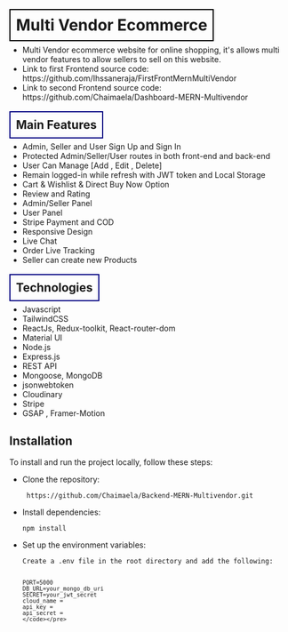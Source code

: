 # <span style="border: 2px solid black; padding: 10px;"> Multi Vendor Ecommerce </span>

 <ul>
        <li>Multi Vendor ecommerce website for online shopping, it's allows multi vendor features to allow sellers to sell on this website.</li>
        <li>Link to first Frontend source code: https://github.com/Ihssaneraja/FirstFrontMernMultiVendor </li>
        <li>Link to second Frontend source code: https://github.com/Chaimaela/Dashboard-MERN-Multivendor</li>
    </ul>

## <span style="border: 2px solid navy; padding: 10px;">Main Features </span>
   <ul>
        <li>Admin, Seller and User Sign Up and Sign In</li>
        <li>Protected Admin/Seller/User routes in both front-end and back-end</li>
        <li>User Can Manage [Add , Edit , Delete]</li>
        <li>Remain logged-in while refresh with JWT token and Local Storage</li>
        <li>Cart & Wishlist & Direct Buy Now Option</li>
        <li>Review and Rating</li>
        <li>Admin/Seller Panel</li>
        <li>User Panel</li>
        <li>Stripe Payment and COD</li>
        <li>Responsive Design</li>
        <li>Live Chat</li>
        <li>Order Live Tracking</li>
        <li>Seller can create new Products</li>
    </ul>

  ## <span style="border: 2px solid navy; padding: 10px;">Technologies </span>
   <ul>
        <li>Javascript</li>
        <li>TailwindCSS</li>
        <li>ReactJs, Redux-toolkit, React-router-dom</li>
        <li>Material UI</li>
        <li>Node.js</li>
        <li>Express.js</li>
        <li>REST API</li>
        <li>Mongoose, MongoDB</li>
        <li>jsonwebtoken</li>
        <li>Cloudinary</li>
        <li>Stripe</li>
        <li>GSAP , Framer-Motion</li>
    </ul>

   
## Installation

To install and run the project locally, follow these steps:

<ul>
  <li>Clone the repository:
    <pre><code> https://github.com/Chaimaela/Backend-MERN-Multivendor.git </code></pre>
  </li>

  
  <li>Install dependencies:
    <pre><code>npm install</code></pre>
  </li>
  
  <li>Set up the environment variables:
    <pre><code>Create a .env file in the root directory and add the following:

    PORT=5000
    DB_URL=your_mongo_db_uri
    SECRET=your_jwt_secret
    cloud_name = 
    api_key =
    api_secret =
    </code></pre>
  </li>
</ul>
